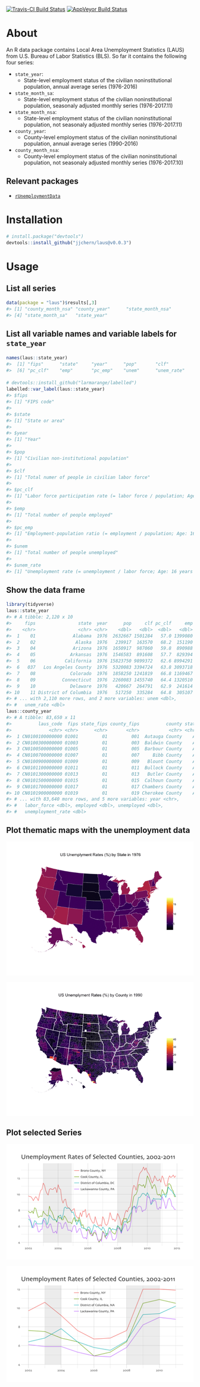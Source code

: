 
<!-- README.md is generated from README.Rmd. Please edit that file -->

[![Travis-CI Build
Status](https://travis-ci.org/jjchern/laus.svg?branch=master)](https://travis-ci.org/jjchern/laus)
[![AppVeyor Build
Status](https://ci.appveyor.com/api/projects/status/github/jjchern/laus?branch=master&svg=true)](https://ci.appveyor.com/project/jjchern/laus)

# About

An R data package contains Local Area Unemployment Statistics (LAUS)
from U.S. Bureau of Labor Statistics (BLS). So far it contains the
following four series:

  - `state_year`:
      - State-level employment status of the civilian noninstitutional
        population, annual average series (1976-2016)
  - `state_month_sa`:
      - State-level employment status of the civilian noninstitutional
        population, seasonaly adjusted monthly series (1976-2017.11)
  - `state_month_nsa`:
      - State-level employment status of the civilian noninstitutional
        population, not seasonaly adjusted monthly series (1976-2017.11)
  - `county_year`:
      - County-level employment status of the civilian noninstitutional
        population, annual average series (1990-2016)
  - `county_month_nsa`:
      - County-level employment status of the civilian noninstitutional
        population, not seasonaly adjusted monthly series (1976-2017.10)

## Relevant packages

  - [`rUnemploymentData`](https://github.com/trulia/rUnemploymentData/)

# Installation

``` r
# install.package("devtools")
devtools::install_github("jjchern/laus@v0.0.3")
```

# Usage

## List all series

``` r
data(package = "laus")$results[,3]
#> [1] "county_month_nsa" "county_year"      "state_month_nsa" 
#> [4] "state_month_sa"   "state_year"
```

## List all variable names and variable labels for `state_year`

``` r
names(laus::state_year)
#>  [1] "fips"      "state"     "year"      "pop"       "clf"      
#>  [6] "pc_clf"    "emp"       "pc_emp"    "unem"      "unem_rate"

# devtools::install_github("larmarange/labelled")
labelled::var_label(laus::state_year)
#> $fips
#> [1] "FIPS code"
#> 
#> $state
#> [1] "State or area"
#> 
#> $year
#> [1] "Year"
#> 
#> $pop
#> [1] "Civilian non-institutional population"
#> 
#> $clf
#> [1] "Total numer of people in civilian labor force"
#> 
#> $pc_clf
#> [1] "Labor force participation rate (= labor force / population; Age: 16 years and over)"
#> 
#> $emp
#> [1] "Total number of people employed"
#> 
#> $pc_emp
#> [1] "Employment-population ratio (= employment / population; Age: 16 years and over)"
#> 
#> $unem
#> [1] "Total number of people unemployed"
#> 
#> $unem_rate
#> [1] "Unemployment rate (= unemployment / labor force; Age: 16 years and over)"
```

## Show the data frame

``` r
library(tidyverse)
laus::state_year
#> # A tibble: 2,120 x 10
#>     fips                state  year      pop     clf pc_clf     emp pc_emp
#>    <chr>                <chr> <chr>    <dbl>   <dbl>  <dbl>   <dbl>  <dbl>
#>  1    01              Alabama  1976  2632667 1501284   57.0 1399080   53.1
#>  2    02               Alaska  1976   239917  163570   68.2  151190   63.0
#>  3    04              Arizona  1976  1650917  987060   59.8  890988   54.0
#>  4    05             Arkansas  1976  1546583  891608   57.7  829394   53.6
#>  5    06           California  1976 15823750 9899372   62.6 8994291   56.8
#>  6   037   Los Angeles County  1976  5320083 3394724   63.8 3093718   58.2
#>  7    08             Colorado  1976  1858250 1241819   66.8 1169467   62.9
#>  8    09          Connecticut  1976  2260083 1455740   64.4 1320510   58.4
#>  9    10             Delaware  1976   420667  264791   62.9  241614   57.4
#> 10    11 District of Columbia  1976   517250  335284   64.8  305107   59.0
#> # ... with 2,110 more rows, and 2 more variables: unem <dbl>,
#> #   unem_rate <dbl>
laus::county_year
#> # A tibble: 83,650 x 11
#>          laus_code  fips state_fips county_fips          county state
#>              <chr> <chr>      <chr>       <chr>           <chr> <chr>
#>  1 CN0100100000000 01001         01         001  Autauga County    AL
#>  2 CN0100300000000 01003         01         003  Baldwin County    AL
#>  3 CN0100500000000 01005         01         005  Barbour County    AL
#>  4 CN0100700000000 01007         01         007     Bibb County    AL
#>  5 CN0100900000000 01009         01         009   Blount County    AL
#>  6 CN0101100000000 01011         01         011  Bullock County    AL
#>  7 CN0101300000000 01013         01         013   Butler County    AL
#>  8 CN0101500000000 01015         01         015  Calhoun County    AL
#>  9 CN0101700000000 01017         01         017 Chambers County    AL
#> 10 CN0101900000000 01019         01         019 Cherokee County    AL
#> # ... with 83,640 more rows, and 5 more variables: year <chr>,
#> #   labor_force <dbl>, employed <dbl>, unemployed <dbl>,
#> #   unemployment_rate <dbl>
```

## Plot thematic maps with the unemployment data

<!-- # ```{r state-map, echo=FALSE} -->

<!-- # # Combine state map data with unemployment rate -->

<!-- # # devtools::install_github("jjchern/usmapdata") -->

<!-- # usmapdata::state %>%  -->

<!-- #   inner_join(laus::state_year, by = c("id" = "fips")) -> unem -->

<!-- #  -->

<!-- # # Plot a Map -->

<!-- #  -->

<!-- # library(gganimate) -->

<!-- #  -->

<!-- # ggplot() + -->

<!-- #   geom_map(data = unem, map = unem, -->

<!-- #            aes(x = long, y = lat, map_id = id, fill = unem_rate, frame = year), -->

<!-- #            colour = alpha("white", 0.5), size=0.2) + -->

<!-- #   coord_map("albers", lat0 = 30, lat1 = 40) + -->

<!-- #   viridis::scale_fill_viridis(option = "B") + -->

<!-- #   ggtitle("US Unemplyment Rates (%) by State in") + -->

<!-- #   ggthemes::theme_map() + -->

<!-- #   theme(legend.position = c(.85, .3), -->

<!-- #         legend.title=element_blank(),  -->

<!-- #         plot.title = element_text(hjust = 0.5)) -> g -->

<!-- #  -->

<!-- # gganimate(g) -->

<!-- # ``` -->

![state-map](README/README-fig-state-map-.gif)

<!-- # ```{r county-map, echo=FALSE} -->

<!-- # usmapdata::county %>%  -->

<!-- #         inner_join(laus::county_year, by = c("id" = "fips")) -> unem_county -->

<!-- #  -->

<!-- # ggplot() + -->

<!-- #   geom_map(data = unem_county, map = unem_county, -->

<!-- #            aes(x = long, y = lat, map_id = id, fill = unemployment_rate, frame = year), -->

<!-- #            colour = alpha("white", 0.1), size=0.2) + -->

<!-- #   geom_map(data = usmapdata::state, map = usmapdata::state, -->

<!-- #            aes(x = long, y = lat, map_id = id), -->

<!-- #            colour = alpha("white", 0.75), fill = "NA") +         -->

<!-- #   coord_map("albers", lat0 = 30, lat1 = 40) + -->

<!-- #   viridis::scale_fill_viridis(option = "B") + -->

<!-- #   ggtitle("US Unemplyment Rates (%) by County in") + -->

<!-- #   ggthemes::theme_map() + -->

<!-- #   theme(legend.position = c(.85, .3), -->

<!-- #         legend.title=element_blank(),  -->

<!-- #         plot.title = element_text(hjust = 0.5)) -> c -->

<!-- #  -->

<!-- # gganimate(c) -->

<!-- # ``` -->

![county-map](README/README-fig-county-map-.gif)

## Plot selected Series

![](README/README-fig-ts_unem_03_12_mon-1.png)

![](README/README-fig-ts_unem_03_12_ann-1.png)<!-- -->
